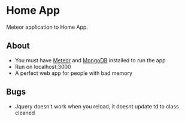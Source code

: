 # Home App

Meteor application to Home App.

## About

* You must have [Meteor](https://www.meteor.com/) and [MongoDB](https://www.mongodb.com/) installed to run the app
* Run on localhost:3000
* A perfect web app for people with bad memory

## Bugs

* Jquery doesn't work when you reload, it doesnt update td to class cleaned
